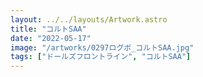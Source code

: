 ```yaml
---
layout: ../../layouts/Artwork.astro
title: "コルトSAA"
date: "2022-05-17"
image: "/artworks/0297ログボ_コルトSAA.jpg"
tags: ["ドールズフロントライン", "コルトSAA"]
---
```


